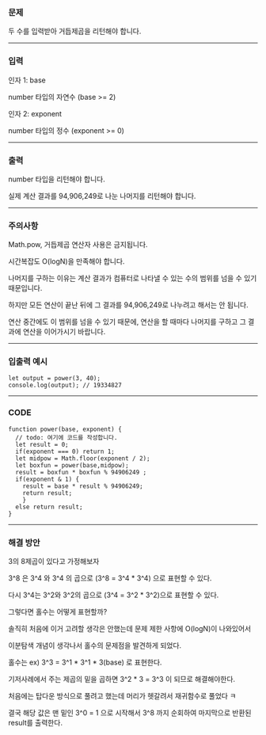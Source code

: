 ### 문제

두 수를 입력받아 거듭제곱을 리턴해야 합니다.

--------------------------------------------------------

### 입력

인자 1: base

number 타입의 자연수 (base >= 2)

인자 2: exponent

number 타입의 정수 (exponent >= 0)

--------------------------------------------------------

### 출력

number 타입을 리턴해야 합니다.

실제 계산 결과를 94,906,249로 나눈 나머지를 리턴해야 합니다.

--------------------------------------------------------

### 주의사항

Math.pow, 거듭제곱 연산자 사용은 금지됩니다.

시간복잡도 O(logN)을 만족해야 합니다.

나머지를 구하는 이유는 계산 결과가 컴퓨터로 나타낼 수 있는 수의 범위를 넘을 수 있기 때문입니다.

하지만 모든 연산이 끝난 뒤에 그 결과를 94,906,249로 나누려고 해서는 안 됩니다. 

연산 중간에도 이 범위를 넘을 수 있기 때문에, 연산을 할 때마다 나머지를 구하고 그 결과에 연산을 이어가시기 바랍니다.

----------------------------

### 입출력 예시
```JS
let output = power(3, 40);
console.log(output); // 19334827
```

--------------------------------------------------------

### CODE 

```JS
function power(base, exponent) {
  // todo: 여기에 코드를 작성합니다.
  let result = 0;
  if(exponent === 0) return 1;
  let midpow = Math.floor(exponent / 2);
  let boxfun = power(base,midpow);
  result = boxfun * boxfun % 94906249 ;
  if(exponent & 1) {
    result = base * result % 94906249; 
    return result;
    }
  else return result;
}
```

--------------------------------------------------------

### 해결 방안

3의 8제곱이 있다고 가정해보자 

3^8 은 3^4 와 3^4 의 곱으로 (3^8 = 3^4 * 3^4) 으로 표현할 수 있다.

다시 3^4는 3^2와 3^2의 곱으로 (3^4 = 3^2 * 3^2)으로 표현할 수 있다.

그렇다면 홀수는 어떻게 표현할까?

솔직히 처음에 이거 고려할 생각은 안했는데 문제 제한 사항에 O(logN)이 나와있어서

이분탐색 개념이 생각나서 홀수의 문제점을 발견하게 되었다.

홀수는 ex) 3^3 = 3^1 * 3^1 * 3(base) 로 표현한다.

기저사례에서 주는 제곱의 밑을 곱하면 3^2 * 3 = 3^3 이 되므로 해결해야한다.

처음에는 탑다운 방식으로 풀려고 했는데 머리가 헷갈려서 재귀함수로 풀었다 ㅋ

결국 해당 값은 맨 밑인 3^0 = 1 으로 시작해서 3^8 까지 순회하여 마지막으로 반환된 result를 출력한다.
